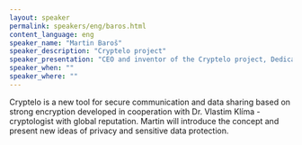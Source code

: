 ```yaml
---
layout: speaker
permalink: speakers/eng/baros.html
content_language: eng
speaker_name: "Martin Baroš"
speaker_description: "Cryptelo project"
speaker_presentation: "CEO and inventor of the Cryptelo project, Dedicated SW developer and assiduous project manager"
speaker_when: ""
speaker_where: ""
---
```

Cryptelo is a new tool for secure communication and data sharing based on strong encryption developed in cooperation with Dr. Vlastim Klíma - cryptologist with global reputation. Martin will introduce the concept and present new ideas of privacy and sensitive data protection. 
